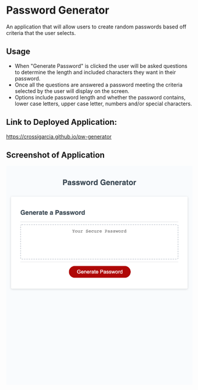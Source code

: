 # Password Generator

An application that will allow users to create random passwords based off criteria that the user selects.

## Usage
* When "Generate Password" is clicked the user will be asked questions to determine the length and included characters they want in their password.
* Once all the questions are answered a password meeting the criteria selected by the user will display on the screen.
* Options include password length and whether the password contains, lower case letters, upper case letter, numbers and/or special characters.

## Link to Deployed Application:
https://crossigarcia.github.io/pw-generator

## Screenshot of Application
![Password Generator Webpage](./assets/images/crossigarcia.github.io_pw-generator_.png)